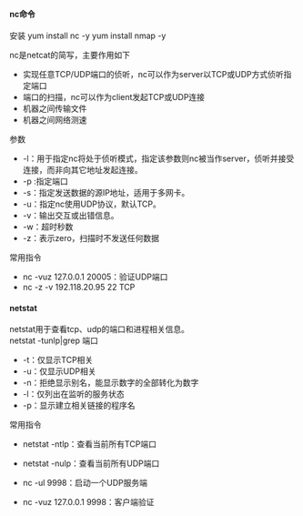 

#### nc命令

安装 
yum install nc -y
yum install nmap -y


nc是netcat的简写，主要作用如下
* 实现任意TCP/UDP端口的侦听，nc可以作为server以TCP或UDP方式侦听指定端口
* 端口的扫描，nc可以作为client发起TCP或UDP连接
* 机器之间传输文件
* 机器之间网络测速

参数    
* -l：用于指定nc将处于侦听模式，指定该参数则nc被当作server，侦听并接受连接，而非向其它地址发起连接。
* -p <port>:指定端口
* -s：指定发送数据的源IP地址，适用于多网卡。
* -u：指定nc使用UDP协议，默认TCP。
* -v：输出交互或出错信息。
* -w：超时秒数
* -z：表示zero，扫描时不发送任何数据

常用指令
* nc -vuz 127.0.0.1 20005：验证UDP端口
* nc -z -v 192.118.20.95 22 TCP

#### netstat
netstat用于查看tcp、udp的端口和进程相关信息。   
netstat -tunlp|grep 端口    
* -t：仅显示TCP相关
* -u：仅显示UDP相关
* -n：拒绝显示别名，能显示数字的全部转化为数字
* -l：仅列出在监听的服务状态
* -p：显示建立相关链接的程序名

常用指令
* netstat -ntlp：查看当前所有TCP端口
* netstat -nulp：查看当前所有UDP端口

* nc  -ul  9998：启动一个UDP服务端
* nc -vuz 127.0.0.1 9998：客户端验证


